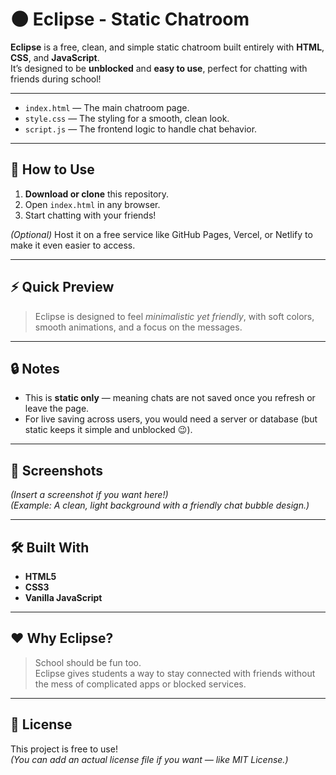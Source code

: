 # 🌑 Eclipse - Static Chatroom

**Eclipse** is a free, clean, and simple static chatroom built entirely with **HTML**, **CSS**, and **JavaScript**.  
It’s designed to be **unblocked** and **easy to use**, perfect for chatting with friends during school!

---

- `index.html` — The main chatroom page.
- `style.css` — The styling for a smooth, clean look.
- `script.js` — The frontend logic to handle chat behavior.

---

## 🚀 How to Use
1. **Download or clone** this repository.
2. Open `index.html` in any browser.
3. Start chatting with your friends!

*(Optional)* Host it on a free service like GitHub Pages, Vercel, or Netlify to make it even easier to access.

---

## ⚡ Quick Preview
> Eclipse is designed to feel *minimalistic yet friendly*, with soft colors, smooth animations, and a focus on the messages.

---

## 🔒 Notes
- This is **static only** — meaning chats are not saved once you refresh or leave the page.
- For live saving across users, you would need a server or database (but static keeps it simple and unblocked 😉).

---

## 🎨 Screenshots
*(Insert a screenshot if you want here!)*  
*(Example: A clean, light background with a friendly chat bubble design.)*

---

## 🛠️ Built With
- **HTML5**
- **CSS3**
- **Vanilla JavaScript**

---

## ❤️ Why Eclipse?
> School should be fun too.  
> Eclipse gives students a way to stay connected with friends without the mess of complicated apps or blocked services.

---

## 📜 License
This project is free to use!  
*(You can add an actual license file if you want — like MIT License.)*
